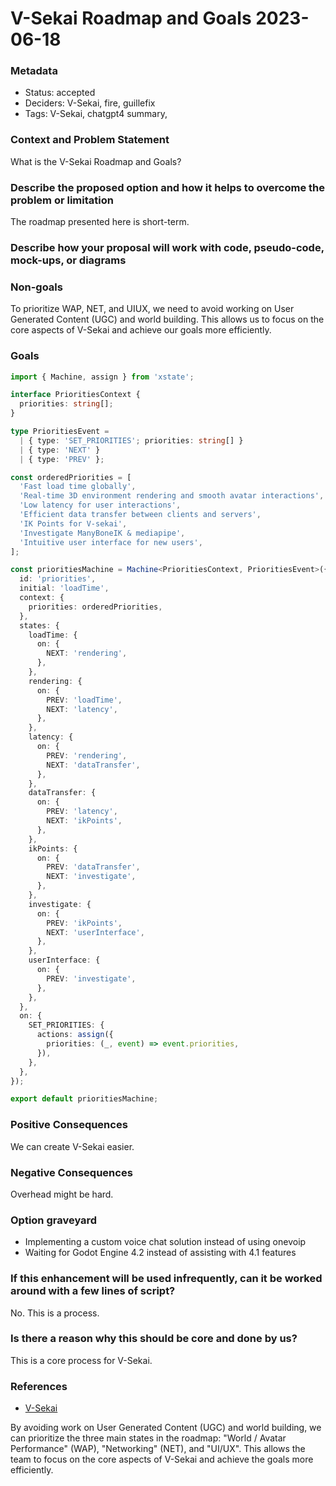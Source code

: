 # V-Sekai Roadmap and Goals 2023-06-18

### Metadata

- Status: accepted
- Deciders: V-Sekai, fire, guillefix
- Tags: V-Sekai, chatgpt4 summary,

### Context and Problem Statement

What is the V-Sekai Roadmap and Goals?

### Describe the proposed option and how it helps to overcome the problem or limitation

The roadmap presented here is short-term.

### Describe how your proposal will work with code, pseudo-code, mock-ups, or diagrams

### Non-goals

To prioritize WAP, NET, and UIUX, we need to avoid working on User Generated Content (UGC) and world building. This allows us to focus on the core aspects of V-Sekai and achieve our goals more efficiently.

### Goals

```typescript
import { Machine, assign } from 'xstate';

interface PrioritiesContext {
  priorities: string[];
}

type PrioritiesEvent =
  | { type: 'SET_PRIORITIES'; priorities: string[] }
  | { type: 'NEXT' }
  | { type: 'PREV' };

const orderedPriorities = [
  'Fast load time globally',
  'Real-time 3D environment rendering and smooth avatar interactions',
  'Low latency for user interactions',
  'Efficient data transfer between clients and servers',
  'IK Points for V-sekai',
  'Investigate ManyBoneIK & mediapipe',
  'Intuitive user interface for new users',
];

const prioritiesMachine = Machine<PrioritiesContext, PrioritiesEvent>({
  id: 'priorities',
  initial: 'loadTime',
  context: {
    priorities: orderedPriorities,
  },
  states: {
    loadTime: {
      on: {
        NEXT: 'rendering',
      },
    },
    rendering: {
      on: {
        PREV: 'loadTime',
        NEXT: 'latency',
      },
    },
    latency: {
      on: {
        PREV: 'rendering',
        NEXT: 'dataTransfer',
      },
    },
    dataTransfer: {
      on: {
        PREV: 'latency',
        NEXT: 'ikPoints',
      },
    },
    ikPoints: {
      on: {
        PREV: 'dataTransfer',
        NEXT: 'investigate',
      },
    },
    investigate: {
      on: {
        PREV: 'ikPoints',
        NEXT: 'userInterface',
      },
    },
    userInterface: {
      on: {
        PREV: 'investigate',
      },
    },
  },
  on: {
    SET_PRIORITIES: {
      actions: assign({
        priorities: (_, event) => event.priorities,
      }),
    },
  },
});

export default prioritiesMachine;

```

### Positive Consequences

We can create V-Sekai easier.

### Negative Consequences

Overhead might be hard.

### Option graveyard

- Implementing a custom voice chat solution instead of using onevoip
- Waiting for Godot Engine 4.2 instead of assisting with 4.1 features

### If this enhancement will be used infrequently, can it be worked around with a few lines of script?

No. This is a process.

### Is there a reason why this should be core and done by us?

This is a core process for V-Sekai.

### References

- [V-Sekai](https://v-sekai.org/)

By avoiding work on User Generated Content (UGC) and world building, we can prioritize the three main states in the roadmap: "World / Avatar Performance" (WAP), "Networking" (NET), and "UI/UX". This allows the team to focus on the core aspects of V-Sekai and achieve the goals more efficiently.